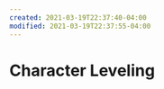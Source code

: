 ```yaml
---
created: 2021-03-19T22:37:40-04:00
modified: 2021-03-19T22:37:55-04:00
---
```


# Character Leveling

